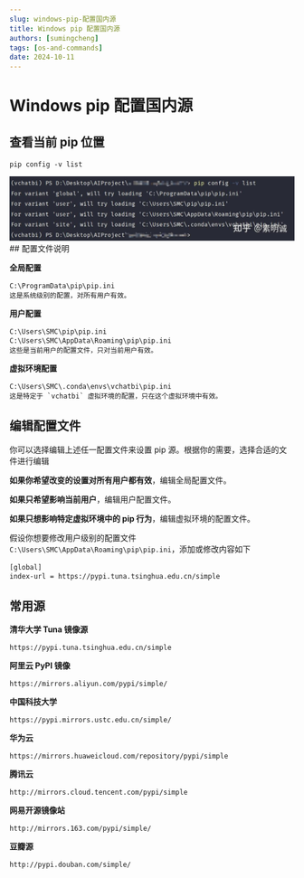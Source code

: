 ```yaml
---
slug: windows-pip-配置国内源
title: Windows pip 配置国内源
authors: [sumingcheng]
tags: [os-and-commands]
date: 2024-10-11
---
```


# Windows pip 配置国内源



 

## 查看当前 pip 位置  
```
pip config -v list
```
![9d4a61ae89ba84e0048c931888668c08](../image/9d4a61ae89ba84e0048c931888668c08.jpg)## 配置文件说明  

**全局配置**

```
C:\ProgramData\pip\pip.ini
这是系统级别的配置，对所有用户有效。
```

**用户配置**

```
C:\Users\SMC\pip\pip.ini
C:\Users\SMC\AppData\Roaming\pip\pip.ini
这些是当前用户的配置文件，只对当前用户有效。
```

**虚拟环境配置**

```
C:\Users\SMC\.conda\envs\vchatbi\pip.ini
这是特定于 `vchatbi` 虚拟环境的配置，只在这个虚拟环境中有效。
```
## 编辑配置文件  

你可以选择编辑上述任一配置文件来设置 pip 源。根据你的需要，选择合适的文件进行编辑

**如果你希望改变的设置对所有用户都有效**，编辑全局配置文件。

**如果只希望影响当前用户**，编辑用户配置文件。

**如果只想影响特定虚拟环境中的 pip 行为**，编辑虚拟环境的配置文件。

假设你想要修改用户级别的配置文件 `C:\Users\SMC\AppData\Roaming\pip\pip.ini`，添加或修改内容如下

```
[global]
index-url = https://pypi.tuna.tsinghua.edu.cn/simple
```
## 常用源  

**清华大学 Tuna 镜像源**

```
https://pypi.tuna.tsinghua.edu.cn/simple
```

**阿里云 PyPI 镜像**

```
https://mirrors.aliyun.com/pypi/simple/
```

**中国科技大学**

```
https://pypi.mirrors.ustc.edu.cn/simple/
```

**华为云**

```
https://mirrors.huaweicloud.com/repository/pypi/simple
```

**腾讯云**

```
http://mirrors.cloud.tencent.com/pypi/simple
```

**网易开源镜像站**

```
http://mirrors.163.com/pypi/simple/
```

**豆瓣源**

```
http://pypi.douban.com/simple/
```